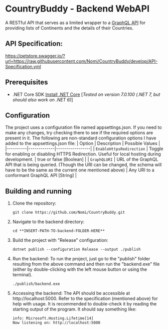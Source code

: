 # CountryBuddy - Backend WebAPI
A RESTful API that serves as a limited wrapper to a [GraphQL API](https://studio.apollographql.com/public/countries/variant/current/home) for providing lists of Continents and the details of their Countries.

## API Specification:
https://petstore.swagger.io/?url=https://raw.githubusercontent.com/Nomi/CountryBuddy/develop/API-Specification.yml

## Prerequisites
- .NET Core SDK [Install .NET Core](https://dotnet.microsoft.com/download) [*Tested on version 7.0.100 (.NET 7, but should also work on .NET 6)*]

## Configuration
The project uses a configuration file named appsettings.json. If you need to make any changes, try checking there to see if the required options are present in it.
The following are non-standard configuration options I have added to the appsettings.json file:
| Option | Description | Possible Values |
|----------|-------------|-----------------|
| `EnableHttpsRedirection` | Toggle for enabling or disabling HTTPS Redirection. Useful for local hosting during development. | true or false [Boolean] |
| `GraphQLURI` | URL of the GraphQL API that is being queried. (Though the URI can be changed, the schema will have to be the same as the current one mentioned above) | Any URI to a conformant GraphQL API [String] |


## Building and running

1. Clone the repository:
   ```console
   git clone https://github.com/Nomi/CountryBuddy.git
   ```
   
2. Navigate to the backend directory:
    ```console
    cd **INSERT-PATH-TO-backend-FOLDER-HERE**
    ```
  
3. Build the project with "Release" configuration:

    ```console
    dotnet publish --configuration Release --output ./publish
    ```
4. Run the backend:
  To run the project, just go to the "publish" folder resulting from the above command and then run the "backend.exe" file (either by double-clicking with the left mouse button or using the terminal).
    ```console
    ./publish/backend.exe
    ```
5. Accessing the backend:
   The API should be accessible at http://localhost:5000. Refer to the specification (mentioned above) for help with usage.
   It is recommended to double-check it by reading the starting output of the program. It should say something like:
    ```output
    info: Microsoft.Hosting.Lifetime[14]                                                                                       
    Now listening on: http://localhost:5000
    ```
